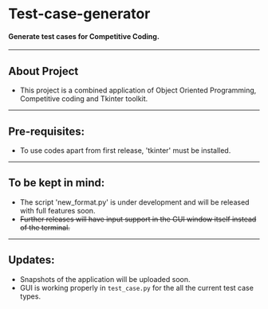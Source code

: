 # Test-case-generator  
#### Generate test cases for Competitive Coding.
------------------------
## About Project  
* This project is a combined application of Object Oriented Programming, Competitive coding and Tkinter toolkit.
------------------------
## Pre-requisites:  
* To use codes apart from first release, 'tkinter' must be installed.  
-------------------------
## To be kept in mind:
* The script 'new_format.py' is under development and will be released with full features soon.  
* ~~Further releases will have input support in the GUI window itself instead of the terminal.~~
-------------------------
## Updates:
* Snapshots of the application will be uploaded soon.
* GUI is working properly in `test_case.py` for the all the current test case types.
